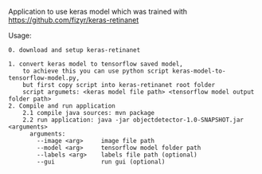 Application to use keras model which was trained with https://github.com/fizyr/keras-retinanet

Usage:
		
	0. download and setup keras-retinanet

	1. convert keras model to tensorflow saved model, 
		to achieve this you can use python script keras-model-to-tensorflow-model.py, 
		but first copy script into keras-retinanet root folder
		script argumets: <keras model file path> <tensorflow model output folder path>
	2. Compile and run application
		2.1 compile java sources: mvn package
		2.2 run application: java -jar objectdetector-1.0-SNAPSHOT.jar <arguments>
		  arguments: 
			--image <arg>     image file path
			--model <arg>     tensorflow model folder path
			--labels <arg>    labels file path (optional)
			--gui             run gui (optional)
		
